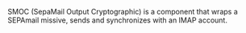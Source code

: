 SMOC (SepaMail Output Cryptographic) is a component that wraps a SEPAmail missive, sends and synchronizes with an IMAP account.